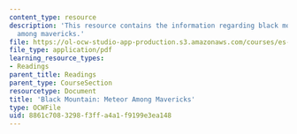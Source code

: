 ```yaml
---
content_type: resource
description: 'This resource contains the information regarding black mountain: meteor
  among mavericks.'
file: https://ol-ocw-studio-app-production.s3.amazonaws.com/courses/es-291-learning-seminar-experiments-in-education-spring-2003/8861c7083298f3ffa4a1f9199e3ea148_MITES_291S03_blk_mntn.pdf
file_type: application/pdf
learning_resource_types:
- Readings
parent_title: Readings
parent_type: CourseSection
resourcetype: Document
title: 'Black Mountain: Meteor Among Mavericks'
type: OCWFile
uid: 8861c708-3298-f3ff-a4a1-f9199e3ea148
---
```

